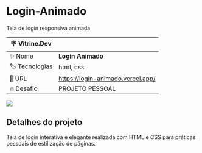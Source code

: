 # Login-Animado

Tela de login responsiva animada

| :placard: Vitrine.Dev |     |
| -------------  | --- |
| :sparkles: Nome        | **Login Animado**
| :label: Tecnologias | html, css
| :rocket: URL         | https://login-animado.vercel.app/
| :fire: Desafio     | PROJETO PESSOAL

<!-- Inserir imagem com a #vitrinedev ao final do link -->
![](https://via.placeholder.com/1200x500.png?text=imagem+lindona+do+meu+projeto#vitrinedev)

## Detalhes do projeto

Tela de login interativa e elegante realizada com HTML e CSS para práticas pessoais de estilização de páginas.
